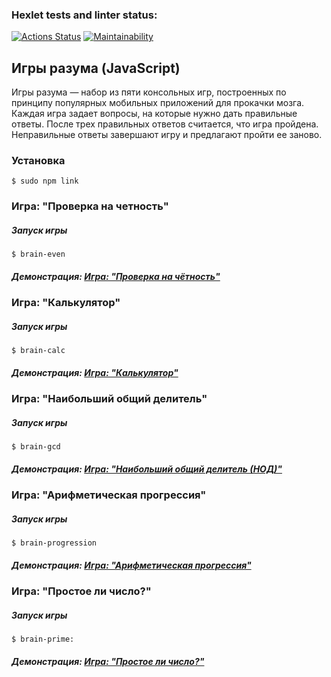 ### Hexlet tests and linter status:

[![Actions Status](https://github.com/Ingsip/frontend-project-44/actions/workflows/hexlet-check.yml/badge.svg)](https://github.com/Ingsip/frontend-project-44/actions)
[![Maintainability](https://api.codeclimate.com/v1/badges/ba7cd0f1817da7bb81e6/maintainability)](https://codeclimate.com/github/Ingsip/frontend-project-44/maintainability)

## **Игры разума (JavaScript)**

Игры разума — набор из пяти консольных игр, построенных по принципу популярных мобильных приложений для прокачки мозга. Каждая игра задает вопросы, на которые нужно дать правильные ответы. После трех правильных ответов считается, что игра пройдена. Неправильные ответы завершают игру и предлагают пройти ее заново.

### Установка

```
$ sudo npm link
```

### Игра: "Проверка на четность"

##### Запуск игры

```
$ brain-even
```

##### Демонстрация: [Игра: "Проверка на чётность"](https://asciinema.org/a/pa1dW2xemQ7gcum3ULxlT3NbO)


### Игра: "Калькулятор"

##### Запуск игры

```
$ brain-calc
```

##### Демонстрация: [Игра: "Калькулятор"](https://asciinema.org/a/jkyHcGLXiHzd6YFsXB49Jj5pv)


### Игра: "Наибольший общий делитель"

##### Запуск игры

```
$ brain-gcd
```

##### Демонстрация: [Игра: "Наибольший общий делитель (НОД)"](https://asciinema.org/a/7gvtMJaRgMSJsajNZUan1H0m0)


### Игра: "Арифметическая прогрессия"

##### Запуск игры

```
$ brain-progression
```

##### Демонстрация: [Игра: "Арифметическая прогрессия"](https://asciinema.org/a/KHoOlcb51tAJRIG1U3s5Il7Yp)


### Игра: "Простое ли число?"

##### Запуск игры

```
$ brain-prime:
```

##### Демонстрация: [Игра: "Простое ли число?"](https://asciinema.org/a/UAX76PHK3EiXQGAtwoJ2CuoPh)
